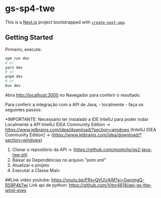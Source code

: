 ﻿# gs-sp4-twe
This is a [Next.js](https://nextjs.org/) project bootstrapped with [`create-next-app`](https://github.com/vercel/next.js/tree/canary/packages/create-next-app).

## Getting Started

Primeiro, execute:

```bash
npm run dev
# or
yarn dev
# or
pnpm dev
# or
bun dev
```

Abra [http://localhost:3000](http://localhost:3000) no Navegador para conferir o resultado.

Para conferir a integração com a API de Java, - localmente - faça os seguintes passos:

*IMPORTANTE: Necessário ter instalado a IDE IntelliJ para poder rodar Localmente a API
  IntelliJ IDEA Community Edition -> https://www.jetbrains.com/idea/download/?section=windows
  [IntelliJ IDEA Community Edition] -> (https://www.jetbrains.com/idea/download/?section=windows)

1. Clonar o repositório da API -> (https://github.com/montclio/gs2-java-twe.git)
2. Baixar as Dependências no arquivo "pom.xml"
3. Atualizar o projeto
4.  Executar a Classe Main


##Link video youtube: https://youtu.be/FRsyQVUU4jM?si=GwomgQ-R59P4bTwj
Link api de python: https://github.com/Vitor4818/api-gs-the-wind-eyes

